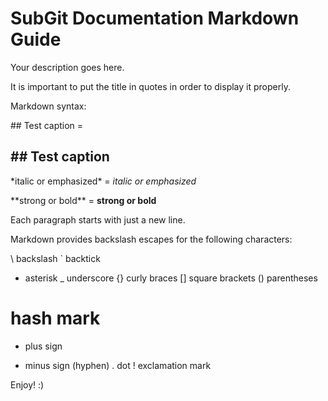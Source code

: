 SubGit Documentation Markdown Guide
===================================

Your description goes here.

It is important to put the title in quotes in order to display it properly.

Markdown syntax:

\#\# Test caption = <h2>## Test caption</h2>

\*italic or emphasized\* = *italic or emphasized*

\*\*strong or bold\*\* = **strong or bold**

Each paragraph starts with just a new line.



Markdown provides backslash escapes for the following characters:

\   backslash
`   backtick
*   asterisk
_   underscore
{}  curly braces
[]  square brackets
()  parentheses
#   hash mark
+   plus sign
-   minus sign (hyphen)
.   dot
!   exclamation mark

Enjoy! :)